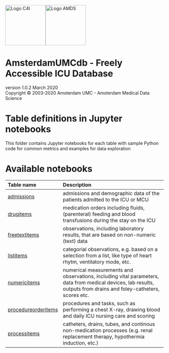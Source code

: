 <img src="https://github.com/AmsterdamUMC/AmsterdamUMCdb/blob/master/img/logo_c4i_square.png?raw=1" alt="Logo C4I" width=128px><img src="https://github.com/AmsterdamUMC/AmsterdamUMCdb/blob/master/img/logo_amds.png?raw=1" alt="Logo AMDS" width=128px/>

# AmsterdamUMCdb - Freely Accessible ICU Database
version 1.0.2 March 2020  
Copyright &copy; 2003-2020 Amsterdam UMC - Amsterdam Medical Data Science

# Table definitions in Jupyter notebooks
This folder contains Jupyter notebooks for each table with sample Python code for common metrics and examples for data exploration 

# Available notebooks
|Table name|Description|
|:---|:---|
|[admissions](admissions.ipynb)|admissions and demographic data of the patients admitted to the ICU or MCU|
|[drugitems](drugitems.ipynb)|medication orders including fluids, (parenteral) feeding and blood transfusions during the stay on the ICU|
|[freetextitems](freetextitems.ipynb)|observations, including laboratory results, that are based on non-numeric (text) data|
|[listitems](listitems.ipynb)|categorial observations, e.g. based on a selection from a list, like type of heart rhytm, ventilatory mode, etc.|
|[numericitems](numericitems.ipynb)| numerical measurements and observations, including vital parameters, data from medical devices, lab results, outputs from drains and foley-catheters, scores etc.|
|[procedureorderitems](procedureorderitems.ipynb)|procedures and tasks, such as performing a chest X-ray, drawing blood and daily ICU nursing care and scoring|
|[processitems](processitems.ipynb)|catheters, drains, tubes, and continous non-medication processes (e.g. renal replacement therapy, hypothermia induction, etc.)|
